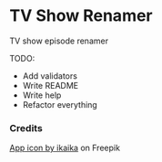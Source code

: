 # TV Show Renamer
TV show episode renamer

TODO:
* Add validators
* Write README
* Write help
* Refactor everything

### Credits
[App icon by ikaika](https://www.freepik.com/free-vector/retro-television-icon_838783.htm) on Freepik